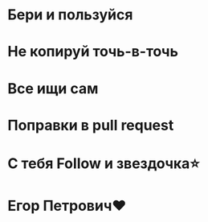# Бери и пользуйся
# Не копируй точь-в-точь
# Все ищи сам
# Поправки в pull request
# С тебя Follow и звездочка⭐
# Егор Петрович❤
